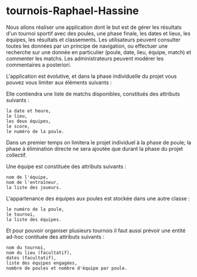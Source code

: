 # tournois-Raphael-Hassine
Nous allons réaliser une application dont le but est de gérer les résultats d'un tournoi sportif avec des poules, une phase finale, les dates et lieux, les équipes, les résultats et classements. Les utilisateurs peuvent consulter toutes les données par un principe de navigation, ou effectuer une recherche sur une donnée en particulier (poule, date, lieu, équipe, match) et commenter les matchs. Les administrateurs peuvent modérer les commentaires a posteriori.

L'application est évolutive, et dans la phase individuelle du projet vous pouvez vous limiter aux éléments suivants :

Elle contiendra une liste de matchs disponibles, constitués des attributs suivants :

    la date et heure,
    le lieu,
    les deux équipes,
    le score,
    le numéro de la poule.

Dans un premier temps on limitera le projet individuel à la phase de poule; la phase à élimination directe ne sera ajoutée que durant la phase du projet collectif.

Une équipe est constituée des attributs suivants :

    nom de l'équipe,
    nom de l'entraîneur,
    la liste des joueurs.

L'appartenance des équipes aux poules est stockée dans une autre classe :

    le numéro de la poule,
    le tournoi,
    la liste des équipes.

Et pour pouvoir organiser plusieurs tournois il faut aussi prévoir une entité ad-hoc contituée des attributs suivants :

    nom du tournoi,
    nom du lieu (facultatif),
    dates (facultatif),
    liste des équipes engagées,
    nombre de poules et nombre d'équipe par poule.
